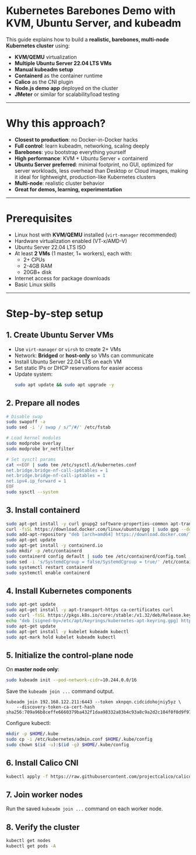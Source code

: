 # Kubernetes Barebones Demo with KVM, Ubuntu Server, and kubeadm

This guide explains how to build a **realistic, barebones, multi-node Kubernetes cluster** using:

- **KVM/QEMU** virtualization
- **Multiple Ubuntu Server 22.04 LTS VMs**
- **Manual kubeadm setup**
- **Containerd** as the container runtime
- **Calico** as the CNI plugin
- **Node.js demo app** deployed on the cluster
- **JMeter** or similar for scalability/load testing

---

# Why this approach?
- **Closest to production**: no Docker-in-Docker hacks
- **Full control**: learn kubeadm, networking, scaling deeply
- **Barebones**: you bootstrap everything yourself
- **High performance**: KVM + Ubuntu Server + containerd
- **Ubuntu Server preferred**: minimal footprint, no GUI, optimized for server workloads, less overhead than Desktop or Cloud images, making it ideal for lightweight, production-like Kubernetes clusters
- **Multi-node**: realistic cluster behavior
- **Great for demos, learning, experimentation**

---

# Prerequisites

- Linux host with **KVM/QEMU** installed (`virt-manager` recommended)
- Hardware virtualization enabled (VT-x/AMD-V)
- Ubuntu Server 22.04 LTS ISO
- At least **2 VMs** (1 master, 1+ workers), each with:
    - 2+ CPUs
    - 2-4GB RAM
    - 20GB+ disk
- Internet access for package downloads
- Basic Linux skills

---

# Step-by-step setup

## 1. Create Ubuntu Server VMs

- Use `virt-manager` or `virsh` to create 2+ VMs
- Network: **Bridged** or **host-only** so VMs can communicate
- Install Ubuntu Server 22.04 LTS on each VM
- Set static IPs or DHCP reservations for easier access
- Update system:
  ```bash
  sudo apt update && sudo apt upgrade -y
  ```

## 2. Prepare all nodes

```bash
# Disable swap
sudo swapoff -a
sudo sed -i '/ swap / s/^/#/' /etc/fstab

# Load kernel modules
sudo modprobe overlay
sudo modprobe br_netfilter

# Set sysctl params
cat <<EOF | sudo tee /etc/sysctl.d/kubernetes.conf
net.bridge.bridge-nf-call-ip6tables = 1
net.bridge.bridge-nf-call-iptables = 1
net.ipv4.ip_forward = 1
EOF
sudo sysctl --system
```

## 3. Install containerd

```bash
sudo apt-get install -y curl gnupg2 software-properties-common apt-transport-https ca-certificates
curl -fsSL https://download.docker.com/linux/ubuntu/gpg | sudo gpg --dearmor -o /etc/apt/trusted.gpg.d/docker.gpg
sudo add-apt-repository "deb [arch=amd64] https://download.docker.com/linux/ubuntu $(lsb_release -cs) stable"
sudo apt-get update
sudo apt-get install -y containerd.io
sudo mkdir -p /etc/containerd
sudo containerd config default | sudo tee /etc/containerd/config.toml
sudo sed -i 's/SystemdCgroup = false/SystemdCgroup = true/' /etc/containerd/config.toml
sudo systemctl restart containerd
sudo systemctl enable containerd
```

## 4. Install Kubernetes components

```bash
sudo apt-get update
sudo apt-get install -y apt-transport-https ca-certificates curl
sudo curl -fsSL https://pkgs.k8s.io/core:/stable:/v1.32/deb/Release.key | sudo gpg --dearmor -o /etc/apt/keyrings/kubernetes-apt-keyring.gpg
echo "deb [signed-by=/etc/apt/keyrings/kubernetes-apt-keyring.gpg] https://pkgs.k8s.io/core:/stable:/v1.32/deb/ /" | sudo tee /etc/apt/sources.list.d/kubernetes.list
sudo apt-get update
sudo apt-get install -y kubelet kubeadm kubectl
sudo apt-mark hold kubelet kubeadm kubectl
```

## 5. Initialize the control-plane node

On **master node only**:

```bash
sudo kubeadm init --pod-network-cidr=10.244.0.0/16
```

Save the `kubeadm join ...` command output.
```text
kubeadm join 192.168.122.211:6443 --token xknpqn.cidcidohojniy5yz \
	--discovery-token-ca-cert-hash sha256:709a96b8ceffe6660379ba432f1daa98332a83b4c93a8c9a2d2c104f0f0d9f97 
```

Configure kubectl:

```bash
mkdir -p $HOME/.kube
sudo cp -i /etc/kubernetes/admin.conf $HOME/.kube/config
sudo chown $(id -u):$(id -g) $HOME/.kube/config
```

## 6. Install Calico CNI

```bash
kubectl apply -f https://raw.githubusercontent.com/projectcalico/calico/v3.27.0/manifests/calico.yaml
```

## 7. Join worker nodes

Run the saved `kubeadm join ...` command on each worker node.

## 8. Verify the cluster

```bash
kubectl get nodes
kubectl get pods -A
```
